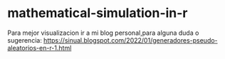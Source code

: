 # mathematical-simulation-in-r
Para mejor visualizacion ir a mi blog personal,para alguna duda o sugerencia: 
https://sinual.blogspot.com/2022/01/generadores-pseudo-aleatorios-en-r-1.html

